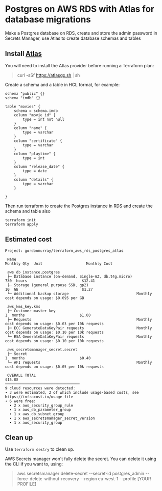 # Postgres on AWS RDS with Atlas for database migrations

Make a Postgres database on RDS, create and store the admin password in Secrets Manager, use Atlas to create database schemas and tables


## Install [Atlas](https://atlasgo.io/getting-started)

You will need to install the Atlas provider before running a Terraform plan:

> curl -sSf https://atlasgo.sh | sh

Create a schema and a table in HCL format, for example:

```
schema "public" {}
schema "imdb" {}

table "movies" {
    schema = schema.imdb
    column "movie_id" {
        type = int not null
    }
    column "name" {
        type = varchar
    }
    column "certificate" {
        type = varchar
    }
    column "playtime" {
        type = int
    }
    column "release_date" {
        type = date
    }
    column "details" {
        type = varchar
    }

}
```

Then run terraform to create the Postgres instance in RDS and create the schema and table also

```
terraform init
terraform apply
```


## Estimated cost

```
Project: gordonmurray/terraform_aws_rds_postgres_atlas

 Name                                                             Monthly Qty  Unit                    Monthly Cost

 aws_db_instance.postgres
 ├─ Database instance (on-demand, Single-AZ, db.t4g.micro)                730  hours                         $12.41
 ├─ Storage (general purpose SSD, gp2)                                     10  GB                             $1.27
 └─ Additional backup storage                               Monthly cost depends on usage: $0.095 per GB

 aws_kms_key.kms
 ├─ Customer master key                                                     1  months                         $1.00
 ├─ Requests                                                Monthly cost depends on usage: $0.03 per 10k requests
 ├─ ECC GenerateDataKeyPair requests                        Monthly cost depends on usage: $0.10 per 10k requests
 └─ RSA GenerateDataKeyPair requests                        Monthly cost depends on usage: $0.10 per 10k requests

 aws_secretsmanager_secret.secret
 ├─ Secret                                                                  1  months                         $0.40
 └─ API requests                                            Monthly cost depends on usage: $0.05 per 10k requests

 OVERALL TOTAL                                                                                               $15.08
──────────────────────────────────
9 cloud resources were detected:
∙ 3 were estimated, 2 of which include usage-based costs, see https://infracost.io/usage-file
∙ 6 were free:
  ∙ 2 x aws_security_group_rule
  ∙ 1 x aws_db_parameter_group
  ∙ 1 x aws_db_subnet_group
  ∙ 1 x aws_secretsmanager_secret_version
  ∙ 1 x aws_security_group
```

## Clean up

Use `terraform destry` to clean up.

AWS Secrets manager won't fully delete the secret. You can delete it using the CLI if you want to, using:

> aws secretsmanager delete-secret --secret-id postgres_admin --force-delete-without-recovery --region eu-west-1 --profile [YOUR PROFILE]